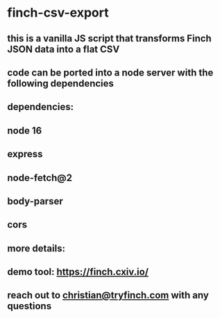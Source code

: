 # finch-csv-export
## this is a vanilla JS script that transforms Finch JSON data into a flat CSV

## code can be ported into a node server with the following dependencies

## dependencies:
###
## node 16
## express
## node-fetch@2
## body-parser
## cors
###
## more details:
## demo tool: https://finch.cxiv.io/
## reach out to christian@tryfinch.com with any questions

